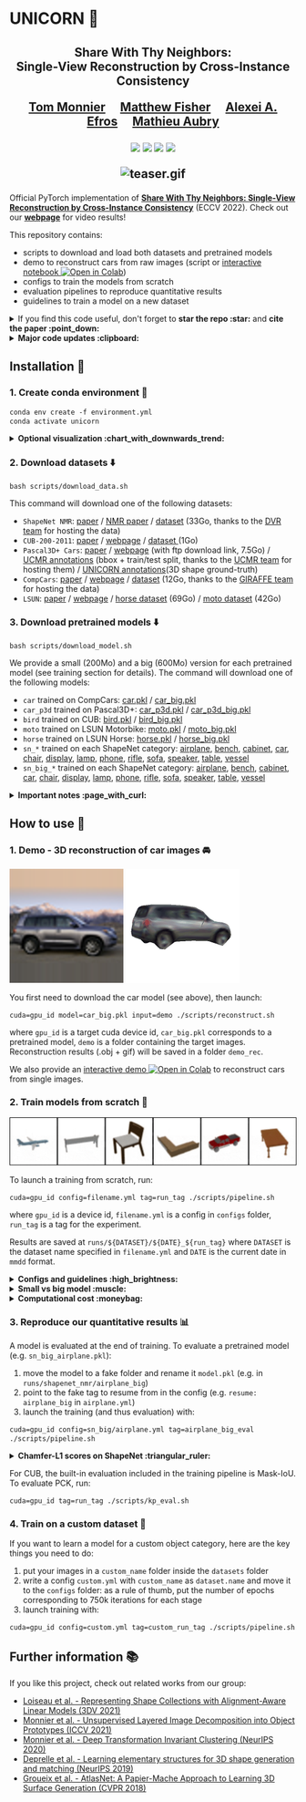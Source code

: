 # UNICORN :unicorn:

<div align="center">
<h2>
Share With Thy Neighbors:<br> Single-View Reconstruction by Cross-Instance Consistency
<p></p>

<a href="https://imagine.enpc.fr/~monniert/">Tom Monnier</a>&emsp;
<a href="https://techmatt.github.io/">Matthew Fisher</a>&emsp;
<a href="https://people.eecs.berkeley.edu/~efros/">Alexei A. Efros</a>&emsp;
<a href="https://imagine.enpc.fr/~aubrym/">Mathieu Aubry</a>

<p></p>

<a href="https://imagine.enpc.fr/~monniert/UNICORN/"><img 
src="https://img.shields.io/badge/-Webpage-blue.svg?colorA=333&logo=html5" height=35em></a>
<a href="https://arxiv.org/abs/2204.10310"><img 
src="https://img.shields.io/badge/-Paper-blue.svg?colorA=333&logo=arxiv" height=35em></a>
<a href="https://github.com/monniert/unicorn"><img 
src="https://img.shields.io/badge/-Demo-blue.svg?colorA=333&logo=googlecolab" height=35em></a>
<a href="https://imagine.enpc.fr/~monniert/UNICORN/ref.bib"><img 
src="https://img.shields.io/badge/-BibTeX-blue.svg?colorA=333&logo=latex" height=35em></a>
<p></p>

![teaser.gif](./media/teaser.gif)

</h2>
</div>

Official PyTorch implementation of [**Share With Thy Neighbors: Single-View Reconstruction by Cross-Instance Consistency**](https://arxiv.org/abs/2204.10310) (ECCV 2022).
Check out our [**webpage**](https://imagine.enpc.fr/~monniert/UNICORN) for video results!

This repository contains:

- scripts to download and load both datasets and pretrained models
- demo to reconstruct cars from raw images (script or [interactive notebook ![Open in Colab](https://colab.research.google.com/assets/colab-badge.svg)](https://imagine.enpc.fr/~monniert/UNICORN/demo))
- configs to train the models from scratch
- evaluation pipelines to reproduce quantitative results
- guidelines to train a model on a new dataset

<details>
<summary>If you find this code useful, don't forget to <b>star the repo :star:</b> and <b>cite the paper :point_down:</b></summary>

```
@inproceedings{monnier2022unicorn,
  title={{Share With Thy Neighbors: Single-View Reconstruction by Cross-Instance Consistency}},
  author={Monnier, Tom and Fisher, Matthew and Efros, Alexei A and Aubry, Mathieu},
  booktitle={{ECCV}},
  year={2022},
}
```

</details>

<details>
<summary><b>Major code updates :clipboard:</b></summary>

- 08/22: pytorch 1.10 instead of 1.5, big models, kp_eval.py, eval with gradient-based ICP with aniso scale, pascal3D car chamfer eval
- 05/22: first code release

</details>

## Installation :construction_worker:

### 1. Create conda environment :wrench:

```
conda env create -f environment.yml
conda activate unicorn
```

<details>
<summary><b>Optional visualization :chart_with_downwards_trend:</b></summary>
Some monitoring routines are implemented, you can use them by specifying your
visdom port in the config file. You will need to install visdom from source beforehand:

```
git clone https://github.com/facebookresearch/visdom
cd visdom && pip install -e .
```
</details>

### 2. Download datasets :arrow_down:

```
bash scripts/download_data.sh
```

This command will download one of the following datasets:

- `ShapeNet NMR`: [paper](https://arxiv.org/abs/1512.03012) / [NMR 
  paper](https://arxiv.org/abs/1711.07566) / 
  [dataset](https://s3.eu-central-1.amazonaws.com/avg-projects/differentiable_volumetric_rendering/data/NMR_Dataset.zip)
  (33Go, thanks to the [DVR 
  team](https://github.com/autonomousvision/differentiable_volumetric_rendering) for hosting 
  the data)
- `CUB-200-2011`: [paper](https://authors.library.caltech.edu/27452/1/CUB_200_2011.pdf) / 
  [webpage](http://www.vision.caltech.edu/visipedia/CUB-200-2011.html) /
  [dataset ](https://data.caltech.edu/tindfiles/serve/1239ea37-e132-42ee-8c09-c383bb54e7ff/) 
  (1Go)
- `Pascal3D+ Cars`: [paper](https://cvgl.stanford.edu/papers/xiang_wacv14.pdf) /
  [webpage](https://cvgl.stanford.edu/projects/pascal3d.html) (with ftp download link, 7.5Go) / [UCMR
  annotations](https://people.eecs.berkeley.edu/~shubham-goel/projects/ucmr/cachedir-others.tar.gz)
  (bbox + train/test split, thanks to the [UCMR team](https://github.com/shubham-goel/ucmr/) for hosting them) / 
  [UNICORN annotations](https://imagine.enpc.fr/~monniert/UNICORN/data/unicorn_anno.zip)(3D shape ground-truth)
- `CompCars`: [paper](http://mmlab.ie.cuhk.edu.hk/datasets/comp_cars/CompCars.pdf) / 
  [webpage](http://mmlab.ie.cuhk.edu.hk/datasets/comp_cars/) / 
  [dataset](https://s3.eu-central-1.amazonaws.com/avg-projects/giraffe/data/comprehensive_cars.zip) 
  (12Go, thanks to the [GIRAFFE team](https://github.com/autonomousvision/giraffe/) for 
  hosting the data)
- `LSUN`: [paper](http://arxiv.org/abs/1506.03365) / [webpage](https://www.yf.io/p/lsun) / 
  [horse dataset](http://dl.yf.io/lsun/objects/horse.zip) (69Go) / [moto 
  dataset](http://dl.yf.io/lsun/objects/motorbike.zip) (42Go)

### 3. Download pretrained models :arrow_down:

```
bash scripts/download_model.sh
```

We provide a small (200Mo) and a big (600Mo) version for each pretrained model (see training section for details).
The command will download one of the following models:

- `car` trained on CompCars: [car.pkl](https://drive.google.com/file/d/16aIw88ZiAUFUOOBFXdHOUNtJ1-w3zpJG/view?usp=sharing) / 
  [car_big.pkl](https://drive.google.com/file/d/1i7HF8EhI--EeES8X8GfN2wDzopulV5Z7/view?usp=sharing)
- `car_p3d` trained on Pascal3D+: [car_p3d.pkl](https://drive.google.com/file/d/1p3ow2LjgrkI3Rcdk-51w2qMg7vxV6doX/view?usp=sharing) /
  [car_p3d_big.pkl](https://drive.google.com/file/d/1N7njgw5tde9wWS6Nwc8WFgJJL61Xu_rs/view?usp=sharing)
- `bird` trained on CUB: [bird.pkl](https://drive.google.com/file/d/1nWrmMCjeJzK5nHhZ021CCYS-51LTpKHe/view?usp=sharing) /
  [bird_big.pkl](https://drive.google.com/file/d/1BsUFIYFnrwaMFzW25wx26vg8MS8hZloy/view?usp=sharing)
- `moto` trained on LSUN Motorbike: [moto.pkl](https://drive.google.com/file/d/1wuVjllVUSVWUyfoleSHd2qKiET-x-l1i/view?usp=sharing) /
  [moto_big.pkl](https://drive.google.com/file/d/1A9u-Pmc7UbC2n7Q3bfikFgKNFuKiq9jN/view?usp=sharing)
- `horse` trained on LSUN Horse: [horse.pkl](https://drive.google.com/file/d/1DoJ0HQ60veEPTmWB4JJ_NGQa5U_48Yhs/view?usp=sharing) /
  [horse_big.pkl](https://drive.google.com/file/d/1V6_XcegVNGHCRRwN2M_IvGL0_bcwhQtV/view?usp=sharing)
- `sn_*` trained on each ShapeNet category: 
  [airplane](https://drive.google.com/file/d/1WkqfL7zoOrPegHoZCFxy8kTI_DTnFj1W/view?usp=sharing), 
  [bench](https://drive.google.com/file/d/1__EgJZTtz2y3xI963vgY6j3-kTz8tHaC/view?usp=sharing), 
  [cabinet](https://drive.google.com/file/d/1Yql_enYUniDDP8HXhQ-ZD9hWuvpI6wj6/view?usp=sharing), 
  [car](https://drive.google.com/file/d/1nF_xJfdUsepUkN-i88WaJYpR8RHKCCxI/view?usp=sharing),
  [chair](https://drive.google.com/file/d/1sDdERppgW-q3pCoATCcbVrBNsY5cbPB6/view?usp=sharing),
  [display](https://drive.google.com/file/d/1q93zt9cJKO4rrNkQ2NkqqIHikd2xm0LG/view?usp=sharing),
  [lamp](https://drive.google.com/file/d/1kDV9ulT9ip1cQKamauX-YgPFuCnF1w3G/view?usp=sharing),
  [phone](https://drive.google.com/file/d/1MpUnyb9w6ZE7_EKUkz35JdADRueW9zDO/view?usp=sharing),
  [rifle](https://drive.google.com/file/d/1L5TXJldoeoBshgHuPd3rsSAmz_lCMnjt/view?usp=sharing),
  [sofa](https://drive.google.com/file/d/1u2Mi4hf2_pfmWVLEcsrekaNcrK-6XOew/view?usp=sharing),
  [speaker](https://drive.google.com/file/d/1ZoEOmtnB6aYH05fD0tJba038Wbk1ZLf7/view?usp=sharing),
  [table](https://drive.google.com/file/d/1MwGZpFaadA-3fA1WpXKmX-v7btXcuZJ7/view?usp=sharing),
  [vessel](https://drive.google.com/file/d/1-2Jwek4GmYDciRNu2K6zsMlyW7c3krBl/view?usp=sharing)
- `sn_big_*` trained on each ShapeNet category: 
  [airplane](https://drive.google.com/file/d/1LHWcswUfMwZpuihb8ZC5IJnvJxZcRpEF/view?usp=sharing),
  [bench](https://drive.google.com/file/d/1fm5uc_i_KR1fHcdzg3lK3pShtfEdbsnn/view?usp=sharing),
  [cabinet](https://drive.google.com/file/d/1MB32hZrmRBSmMoKmewbiLB51eqSu6-bd/view?usp=sharing),
  [car](https://drive.google.com/file/d/1aMPFkXAkDKa9CDy9iX5RTzjDO5N8h0t7/view?usp=sharing),
  [chair](https://drive.google.com/file/d/1pzsZ482Q5utMUeYjehkYpRO3Eo7Rkg4h/view?usp=sharing),
  [display](https://drive.google.com/file/d/1_6I9K3rtv81uj-cRvFT9Nyqn1nBrj6zf/view?usp=sharing),
  [lamp](https://drive.google.com/file/d/15Gg4CB7oOWwmKCGcZ8BIyZzA38buVLRM/view?usp=sharing),
  [phone](https://drive.google.com/file/d/1kyWehfJN8lUojqMXLNTdgDVFt_wDFmbI/view?usp=sharing),
  [rifle](https://drive.google.com/file/d/1FIMAK-hnW8UvEY1YRsJZV7W97_t47_BT/view?usp=sharing),
  [sofa](https://drive.google.com/file/d/19ZHsc9XbNRi6u3uhMx8s4v0jFSgFw-vf/view?usp=sharing),
  [speaker](https://drive.google.com/file/d/1YJgDm4EYP33DG2pyUHgHnjajMyLI_WPJ/view?usp=sharing),
  [table](https://drive.google.com/file/d/1UrQCuk_bDiv9rx4ZAhFTiqSJNUKIf-AW/view?usp=sharing),
  [vessel](https://drive.google.com/file/d/1r0Ae3LQGKGDeoGGTwCLj22cMjUnA-B-S/view?usp=sharing)

<details>
<summary><b>Important notes :page_with_curl:</b></summary>

1. :exclamation:<b>These small models correspond to an old version of the code</b>, with in particular less training iterations. We release 
them for retrocompatibility and completeness, retrain them from scratch for a thorough comparison.
2. it may happen that `gdown` hangs, if so you can download them manually with the gdrive links and move them to the `models` folder.

</details>


## How to use :rocket:

### 1. Demo - 3D reconstruction of car images :oncoming_automobile:

![example_car.png](./media/example_car.png)
![example_rec.gif](./media/example_rec.gif)

You first need to download the car model (see above), then launch:

```
cuda=gpu_id model=car_big.pkl input=demo ./scripts/reconstruct.sh
```

where `gpu_id` is a target cuda device id, `car_big.pkl` corresponds to a pretrained model, `demo` is a folder containing the target images.
Reconstruction results (.obj + gif) will be saved in a folder `demo_rec`.

We also provide an [interactive demo ![Open in Colab](https://colab.research.google.com/assets/colab-badge.svg)](https://imagine.enpc.fr/~monniert/UNICORN/demo)
to reconstruct cars from single images.

### 2. Train models from scratch :runner:

![shapenet.gif](./media/shapenet.gif)

To launch a training from scratch, run:

```
cuda=gpu_id config=filename.yml tag=run_tag ./scripts/pipeline.sh
```

where `gpu_id` is a device id, `filename.yml` is a config in `configs` folder, `run_tag` is a tag for the experiment.

Results are saved at `runs/${DATASET}/${DATE}_${run_tag}` where `DATASET` is the dataset name 
specified in `filename.yml` and `DATE` is the current date in `mmdd` format.

<details>
<summary><b>Configs and guidelines :high_brightness:</b></summary>

Available configs are:

- `sn/*.yml`, `sn_big/*.yml` for each ShapeNet category
- `car.yml`, `car_big.yml` for CompCars dataset
- `cub.yml`, `cub_big.yml` for CUB-200 dataset
- `horse.yml`, `horse_big.yml` for LSUN Horse dataset
- `moto.yml`, `horse_big.yml` for LSUN Motorbike dataset
- `p3d_car.yml`, `p3d_car_big.yml` for Pascal3D+ Car dataset

**:exclamation:NB: we advocate to always check the results after the first stage.** In particular for real complex cases like birds/horses, learning can fall 
into bad minima with bad prototypical shapes. If so, relaunch the training using a different seed.
</details>

<details>
<summary><b>Small vs big model :muscle:</b></summary>

We provide two configs to train a small and a big version of the model. Both versions give great results, the main benefit of the bigger model
is slightly more detailed textures. The architecture differences are:

- a shared backbone vs separate backbones
- 32/128/128 vs 64/512/256 code sizes for shape/texture/background
- 16 vs 64 minimal number of channels in the generators

For faster experiments and prototyping, <b>we advocate the training of the small version</b>.
</details>

<details>
<summary><b>Computational cost :moneybag:</b></summary>

On a single GPU, the approximate training times are:

- roughly 3 days for ShapeNet on a V100
- roughly 10 days for real-image datasets on a 2080Ti

</details>

### 3. Reproduce our quantitative results :bar_chart:

A model is evaluated at the end of training. To evaluate a pretrained model (e.g. `sn_big_airplane.pkl`):

1. move the model to a fake folder and rename it `model.pkl` (e.g. in `runs/shapenet_nmr/airplane_big`)
2. point to the fake tag to resume from in the config (e.g. `resume: airplane_big` in `airplane.yml`)
3. launch the training (and thus evaluation) with:

```
cuda=gpu_id config=sn_big/airplane.yml tag=airplane_big_eval ./scripts/pipeline.sh
```

<details>
<summary><b>Chamfer-L1 scores on ShapeNet :triangular_ruler:</b></summary>

| airplane | bench | cabinet | car | chair | display | lamp | phone | rifle | sofa | speaker | table | vessel | mean |
|---|---|---|---|---|---|---|---|---|---|---|---|---|---|
| 0.110 | 0.159 | 0.137 | 0.168 | 0.253 | 0.220 | 0.523 | 0.127 | 0.097 | 0.192 | 0.224 | 0.243 | 0.155 | 0.201 |

</details>

For CUB, the built-in evaluation included in the training pipeline is Mask-IoU. To evaluate PCK, run:

```
cuda=gpu_id tag=run_tag ./scripts/kp_eval.sh
```

### 4. Train on a custom dataset :crystal_ball:

If you want to learn a model for a custom object category, here are the key things you need 
to do:

1. put your images in a `custom_name` folder inside the `datasets` folder
2. write a config `custom.yml` with `custom_name` as `dataset.name` and move it to the `configs` folder: as a rule of thumb, put the number of epochs corresponding to 750k iterations for each stage
3. launch training with:

```
cuda=gpu_id config=custom.yml tag=custom_run_tag ./scripts/pipeline.sh
```

## Further information :books:

If you like this project, check out related works from our group:

- [Loiseau et al. - Representing Shape Collections with Alignment-Aware Linear Models (3DV
  2021)](https://romainloiseau.github.io/deep-linear-shapes/)
- [Monnier et al. - Unsupervised Layered Image Decomposition into Object Prototypes (ICCV
  2021)](https://imagine.enpc.fr/~monniert/DTI-Sprites/)
- [Monnier et al. - Deep Transformation Invariant Clustering (NeurIPS 
  2020)](https://imagine.enpc.fr/~monniert/DTIClustering/)
- [Deprelle et al. - Learning elementary structures for 3D shape generation and matching 
  (NeurIPS 2019)](https://imagine.enpc.fr/~deprellt/atlasnet2/)
- [Groueix et al. - AtlasNet: A Papier-Mache Approach to Learning 3D Surface Generation (CVPR 
  2018)](https://imagine.enpc.fr/~groueixt/atlasnet/)
